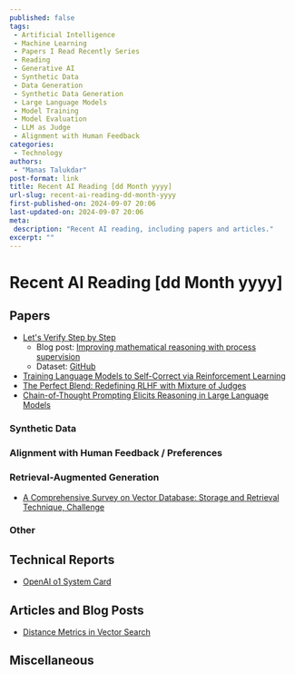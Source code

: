 ```yaml
---
published: false
tags:
 - Artificial Intelligence
 - Machine Learning
 - Papers I Read Recently Series
 - Reading
 - Generative AI
 - Synthetic Data
 - Data Generation
 - Synthetic Data Generation
 - Large Language Models
 - Model Training
 - Model Evaluation
 - LLM as Judge
 - Alignment with Human Feedback
categories:
 - Technology
authors:
 - "Manas Talukdar"
post-format: link
title: Recent AI Reading [dd Month yyyy]
url-slug: recent-ai-reading-dd-month-yyyy
first-published-on: 2024-09-07 20:06
last-updated-on: 2024-09-07 20:06
meta:
 description: "Recent AI reading, including papers and articles."
excerpt: ""
---
```


# Recent AI Reading [dd Month yyyy]

## Papers

- [Let's Verify Step by Step](https://arxiv.org/abs/2305.20050)
  - Blog post: [Improving mathematical reasoning with process supervision](https://openai.com/index/improving-mathematical-reasoning-with-process-supervision/)
  - Dataset: [GitHub](https://github.com/openai/prm800k?tab=readme-ov-file)
- [Training Language Models to Self-Correct via Reinforcement Learning](https://arxiv.org/abs/2409.12917)
- [The Perfect Blend: Redefining RLHF with Mixture of Judges](https://arxiv.org/abs/2409.20370)
- [Chain-of-Thought Prompting Elicits Reasoning in Large Language Models](https://arxiv.org/abs/2201.11903)

### Synthetic Data

### Alignment with Human Feedback / Preferences

### Retrieval-Augmented Generation

- [A Comprehensive Survey on Vector Database: Storage and Retrieval Technique, Challenge](https://arxiv.org/abs/2310.11703)

### Other

## Technical Reports

- [OpenAI o1 System Card](https://cdn.openai.com/o1-system-card.pdf)

## Articles and Blog Posts

- [Distance Metrics in Vector Search](https://weaviate.io/blog/distance-metrics-in-vector-search)

## Miscellaneous
